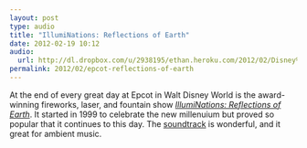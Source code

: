 ```yaml
---
layout: post
type: audio
title: "IllumiNations: Reflections of Earth"
date: 2012-02-19 10:12
audio: 
  url: http://dl.dropbox.com/u/2938195/ethan.heroku.com/2012/02/Disney%20Parks%20-%20Reflections%20of%20Earth.mp3
permalink: 2012/02/epcot-reflections-of-earth
---
```


At the end of every great day at Epcot in Walt Disney World is the award-winning fireworks, laser, and fountain show [_IllumiNations: Reflections of Earth_](http://en.wikipedia.org/wiki/IllumiNations:_Reflections_of_Earth). It started in 1999 to celebrate the new millenuium but proved so popular that it continues to this day. The [soundtrack](http://www.amazon.com/Walt-Disney-World-Millennium-Celebration/dp/B00001WRO3/ref=sr_1_1?ie=UTF8&qid=1329664618&sr=8-1) is wonderful, and it great for ambient music.
